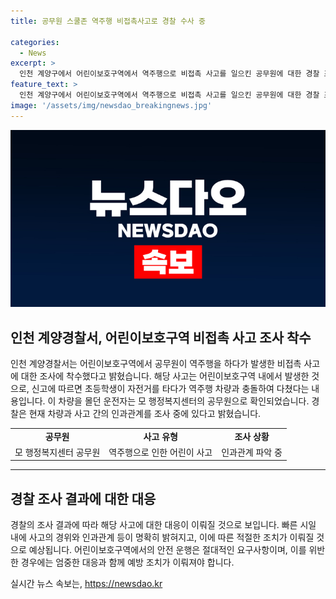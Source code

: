 ```yaml
---
title: 공무원 스쿨존 역주행 비접촉사고로 경찰 수사 중

categories:
  - News
excerpt: >
  인천 계양구에서 어린이보호구역에서 역주행으로 비접촉 사고를 일으킨 공무원에 대한 경찰 조사가 진행 중입니다. 지난달 25일 오후 5시쯤 어린이보호구역에서 자전거를 타던 초등학생이 공무원의 차량과 충돌하여 다쳤다는 신고를 받았는데, 공무원은 공용차량을 몰고 있었던 것으로 밝혀졌습니다. 경찰은 사고의 인과관계를 조사 중이라고 전했습니다.
feature_text: >
  인천 계양구에서 어린이보호구역에서 역주행으로 비접촉 사고를 일으킨 공무원에 대한 경찰 조사가 진행 중입니다. 지난달 25일 오후 5시쯤 어린이보호구역에서 자전거를 타던 초등학생이 공무원의 차량과 충돌하여 다쳤다는 신고를 받았는데, 공무원은 공용차량을 몰고 있었던 것으로 밝혀졌습니다. 경찰은 사고의 인과관계를 조사 중이라고 전했습니다.
image: '/assets/img/newsdao_breakingnews.jpg'
---
```


<p><img src="/assets/img/newsdao_breakingnews.jpg" alt="implanttips 속보" /></p>

<h2 data-ke-size="size26">인천 계양경찰서, 어린이보호구역 비접촉 사고 조사 착수</h2>

<p data-ke-size="size16">인천 계양경찰서는 어린이보호구역에서 공무원이 역주행을 하다가 발생한 비접촉 사고에 대한 조사에 착수했다고 밝혔습니다. 해당 사고는 어린이보호구역 내에서 발생한 것으로, 신고에 따르면 초등학생이 자전거를 타다가 역주행 차량과 충돌하여 다쳤다는 내용입니다. 이 차량을 몰던 운전자는 모 행정복지센터의 공무원으로 확인되었습니다. 경찰은 현재 차량과 사고 간의 인과관계를 조사 중에 있다고 밝혔습니다.</p>

<table>
    <tbody>
        <tr>
            <td style="text-align: center; height: 17px;"><b>공무원</b></td>
            <td style="text-align: center; height: 17px;"><b>사고 유형</b></td>
            <td style="text-align: center; height: 17px;"><b>조사 상황</b></td>
        </tr>
        <tr>
            <td style="text-align: center; height: 17px;">모 행정복지센터 공무원</td>
            <td style="text-align: center; height: 17px;">역주행으로 인한 어린이 사고</td>
            <td style="text-align: center; height: 17px;">인과관계 파악 중</td>
        </tr>
    </tbody>
</table>

<hr>

<h2 data-ke-size="size26">경찰 조사 결과에 대한 대응</h2>

<p data-ke-size="size16">경찰의 조사 결과에 따라 해당 사고에 대한 대응이 이뤄질 것으로 보입니다. 빠른 시일 내에 사고의 경위와 인과관계 등이 명확히 밝혀지고, 이에 따른 적절한 조치가 이뤄질 것으로 예상됩니다. 어린이보호구역에서의 안전 운행은 절대적인 요구사항이며, 이를 위반한 경우에는 엄중한 대응과 함께 예방 조치가 이뤄져야 합니다.</p>
실시간 뉴스 속보는, <a href="https://newsdao.kr" rel="dofollow">https://newsdao.kr</a>



